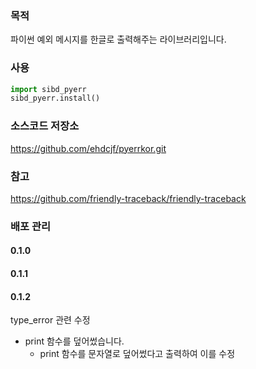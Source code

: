 ### 목적

파이썬 예외 메시지를 한글로 출력해주는 라이브러리입니다.

### 사용

```python
import sibd_pyerr
sibd_pyerr.install()
```

### 소스코드 저장소

https://github.com/ehdcjf/pyerrkor.git

### 참고

https://github.com/friendly-traceback/friendly-traceback

### 배포 관리

#### 0.1.0

#### 0.1.1

#### 0.1.2

type_error 관련 수정

- print 함수를 덮어썼습니다.
     - print 함수를 문자열로 덮어썼다고 출력하여 이를 수정
